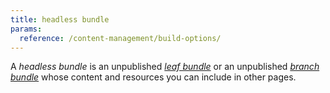 ```yaml
---
title: headless bundle
params:
  reference: /content-management/build-options/
---
```


A _headless bundle_ is an unpublished [_leaf bundle_](g) or an unpublished [_branch bundle_](g) whose content and resources you can include in other pages.
